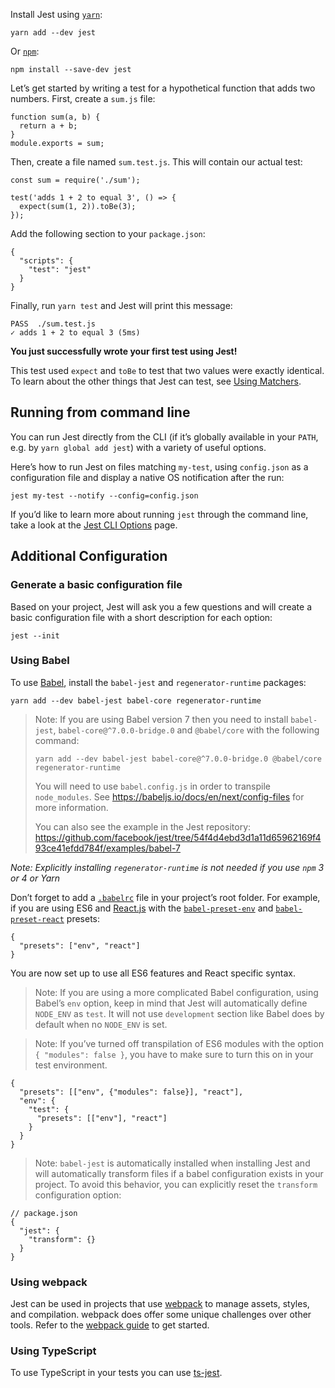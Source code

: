 Install Jest using [`yarn`](https://yarnpkg.com/en/package/jest):

    yarn add --dev jest

Or [`npm`](https://www.npmjs.com/):

    npm install --save-dev jest

Let’s get started by writing a test for a hypothetical function that adds two numbers. First, create a `sum.js` file:

    function sum(a, b) {
      return a + b;
    }
    module.exports = sum;

Then, create a file named `sum.test.js`. This will contain our actual test:

    const sum = require('./sum');

    test('adds 1 + 2 to equal 3', () => {
      expect(sum(1, 2)).toBe(3);
    });

Add the following section to your `package.json`:

    {
      "scripts": {
        "test": "jest"
      }
    }

Finally, run `yarn test` and Jest will print this message:

    PASS  ./sum.test.js
    ✓ adds 1 + 2 to equal 3 (5ms)

**You just successfully wrote your first test using Jest!**

This test used `expect` and `toBe` to test that two values were exactly identical. To learn about the other things that Jest can test, see [Using Matchers](UsingMatchers.md).

## Running from command line

You can run Jest directly from the CLI (if it’s globally available in your `PATH`, e.g. by `yarn global add jest`) with a variety of useful options.

Here’s how to run Jest on files matching `my-test`, using `config.json` as a configuration file and display a native OS notification after the run:

    jest my-test --notify --config=config.json

If you’d like to learn more about running `jest` through the command line, take a look at the [Jest CLI Options](CLI.md) page.

## Additional Configuration

### Generate a basic configuration file

Based on your project, Jest will ask you a few questions and will create a basic configuration file with a short description for each option:

    jest --init

### Using Babel

To use [Babel](https://babeljs.io/), install the `babel-jest` and `regenerator-runtime` packages:

    yarn add --dev babel-jest babel-core regenerator-runtime

> Note: If you are using Babel version 7 then you need to install `babel-jest`, `babel-core@^7.0.0-bridge.0` and `@babel/core` with the following command:
>
>     yarn add --dev babel-jest babel-core@^7.0.0-bridge.0 @babel/core regenerator-runtime
>
> You will need to use `babel.config.js` in order to transpile `node_modules`. See https://babeljs.io/docs/en/next/config-files for more information.
>
> You can also see the example in the Jest repository: https://github.com/facebook/jest/tree/54f4d4ebd3d1a11d65962169f493ce41efdd784f/examples/babel-7

_Note: Explicitly installing `regenerator-runtime` is not needed if you use `npm` 3 or 4 or Yarn_

Don’t forget to add a [`.babelrc`](https://babeljs.io/docs/usage/babelrc/) file in your project’s root folder. For example, if you are using ES6 and [React.js](https://facebook.github.io/react/) with the [`babel-preset-env`](https://babeljs.io/docs/plugins/preset-env/) and [`babel-preset-react`](https://babeljs.io/docs/plugins/preset-react/) presets:

    {
      "presets": ["env", "react"]
    }

You are now set up to use all ES6 features and React specific syntax.

> Note: If you are using a more complicated Babel configuration, using Babel’s `env` option, keep in mind that Jest will automatically define `NODE_ENV` as `test`. It will not use `development` section like Babel does by default when no `NODE_ENV` is set.

> Note: If you’ve turned off transpilation of ES6 modules with the option `{ "modules": false }`, you have to make sure to turn this on in your test environment.

    {
      "presets": [["env", {"modules": false}], "react"],
      "env": {
        "test": {
          "presets": [["env"], "react"]
        }
      }
    }

> Note: `babel-jest` is automatically installed when installing Jest and will automatically transform files if a babel configuration exists in your project. To avoid this behavior, you can explicitly reset the `transform` configuration option:

    // package.json
    {
      "jest": {
        "transform": {}
      }
    }

### Using webpack

Jest can be used in projects that use [webpack](https://webpack.github.io/) to manage assets, styles, and compilation. webpack does offer some unique challenges over other tools. Refer to the [webpack guide](Webpack.md) to get started.

### Using TypeScript

To use TypeScript in your tests you can use [ts-jest](https://github.com/kulshekhar/ts-jest).
